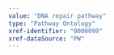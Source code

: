 ```yaml
---
value: "DNA repair pathway"
type: "Pathway Ontology"
xref-identifier: "0000099"
xref-dataSource: "PW"
---
```

